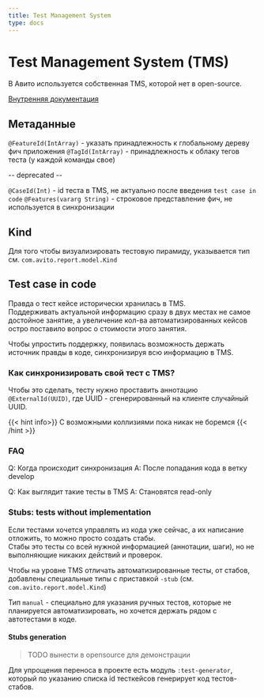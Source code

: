 ```yaml
---
title: Test Management System
type: docs
---
```


# Test Management System (TMS)

В Авито используется собственная TMS, которой нет в open-source.

[Внутренняя документация](http://links.k.avito.ru/h)

## Метаданные

`@FeatureId(IntArray)` - указать принадлежность к глобальному дереву фич приложения
`@TagId(IntArray)` - принадлежность к облаку тегов теста (у каждой команды свое)

-- deprecated --

`@CaseId(Int)` - id теста в TMS, не актуально после введения `test case in code`
`@Features(vararg String)` - строковое представление фич, не используется в синхронизации 

## Kind

Для того чтобы визуализировать тестовую пирамиду, указывается тип см. `com.avito.report.model.Kind`

## Test case in code

Правда о тест кейсе исторически хранилась в TMS. \
Поддерживать актуальной информацию сразу в двух местах не самое достойное занятие, а увеличение кол-ва автоматизированных
кейсов остро поставило вопрос о стоимости этого занятия.

Чтобы упростить поддержку, появилась возможность держать источник правды в коде, синхронизируя всю информацию в TMS.

### Как синхронизировать свой тест с TMS?

Чтобы это сделать, тесту нужно проставить аннотацию `@ExternalId(UUID)`, где UUID - сгенерированный на клиенте случайный UUID.

{{< hint info>}}
С возможными коллизиями пока никак не боремся
{{< /hint >}}

### FAQ

Q: Когда происходит синхронизация
A: После попадания кода в ветку develop

Q: Как выглядит такие тесты в TMS
A: Становятся read-only

### Stubs: tests without implementation

Если тестами хочется управлять из кода уже сейчас, а их написание отложить, то можно просто создать стабы. \
Стабы это тесты со всей нужной информацией (аннотации, шаги), но не выполняющие никаких действий и проверок.

Чтобы на уровне TMS отличать автоматизированные тесты, от стабов, добавлены специальные типы с приставкой `-stub`
(см. `com.avito.report.model.Kind`)

Тип `manual` - специально для указания ручных тестов, которые не планируется автоматизировать,
но хочется держать рядом с автотестами в коде.

#### Stubs generation

> TODO вынести в opensource для демонстрации

Для упрощения переноса в проекте есть модуль `:test-generator`, который по указанию списка id тесткейсов генерирует код тестов-стабов.
